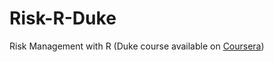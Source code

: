 # Risk-R-Duke
Risk Management with R (Duke course available on [Coursera](https://www.coursera.org/learn/financial-risk-management-with-r?))
